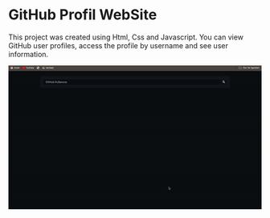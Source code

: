 <h1>GitHub Profil WebSite</h1>

This project was created using Html, Css and Javascript. 
You can view GitHub user profiles, access the profile by username and see user information.
</br>

![](github.gif)
